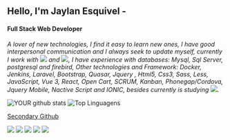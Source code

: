 ## Hello, I'm Jaylan Esquivel -
#### Full Stack Web Developer
 
  _A lover of new technologies, I find it easy to learn new ones, I have good interpersonal communication and I always seek to update myself, currently I work with <img src="https://img.shields.io/badge/-PHP-blue" /> and <img src="https://img.shields.io/badge/-Mysql-orange" />, I have experience with databases: Mysql, Sql Server, postgresql and firebird, Other technologies and Framework: Docker, Jenkins, Laravel, Bootstrap, Quasar, Jquery , Html5, Css3, Sass, Less, JavaScript, Vue 3, React, Open Cart, SCRUM, Kanban, Phonegap/Cordova, Jquery Mobile, Nactive Script and IONIC, besides currently is studying <img src="https://img.shields.io/badge/-Dotnet-blueviolet" />._

![YOUR github stats](https://github-readme-stats.vercel.app/api?username=jaylanesquivel&theme=radical)
![Top Linguagens](https://github-readme-stats.vercel.app/api/top-langs/?username=jaylanesquivel&layout=compact&theme=radical)


[Secondary Github](https://github.com/jaylansantos) 

[<img src="https://img.shields.io/badge/twitter-%231DA1F2.svg?&style=for-the-badge&logo=twitter&logoColor=white" />](https://twitter.com/jaylanesquivel) 
[<img src="https://img.shields.io/badge/linkedin-%230077B5.svg?&style=for-the-badge&logo=linkedin&logoColor=white" />](https://www.linkedin.com/in/jaylan-esquivel-134627146) [<img src = "https://img.shields.io/badge/instagram-%23E4405F.svg?&style=for-the-badge&logo=instagram&logoColor=white">](https://www.instagram.com/_jaylanesquivel/)
[<img src = "https://img.shields.io/badge/youtube-%23ff0000.svg?&style=for-the-badge&logo=youtube&logoColor=white">](https://www.youtube.com/channel/UCLu-by16LNDT1BzTmWX8NVw) 
<img src="https://img.shields.io/youtube/channel/views/UCLu-by16LNDT1BzTmWX8NVw?style=social" />
